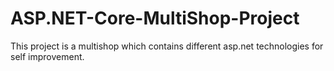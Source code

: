 # ASP.NET-Core-MultiShop-Project
This project is a multishop which contains different asp.net technologies for self improvement. 
